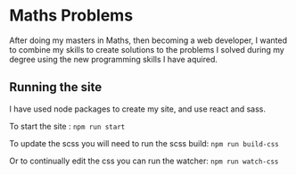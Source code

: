 # Maths Problems
After doing my masters in Maths, then becoming a web developer, I wanted to combine my skills to create solutions to the problems I solved during my degree using the new programming skills I have aquired.

## Running the site
I have used node packages to create my site, and use react and sass.

To start the site :
```npm run start```

To update the scss you will need to run the scss build:
```npm run build-css```

Or to continually edit the css you can run the watcher:
```npm run watch-css```

